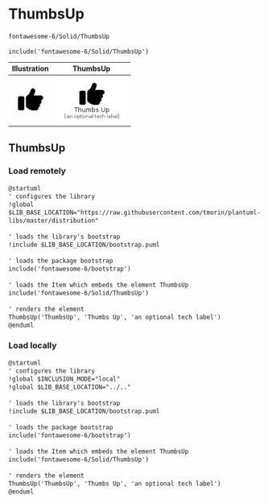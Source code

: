 # ThumbsUp


```text
fontawesome-6/Solid/ThumbsUp
```

```text
include('fontawesome-6/Solid/ThumbsUp')
```



| Illustration | ThumbsUp |
| :---: | :---: |
| ![illustration for Illustration](../../fontawesome-6/Solid/ThumbsUp.png) | ![illustration for ThumbsUp](../../fontawesome-6/Solid/ThumbsUp.Local.png) |




## ThumbsUp

### Load remotely
```plantuml
@startuml
' configures the library
!global $LIB_BASE_LOCATION="https://raw.githubusercontent.com/tmorin/plantuml-libs/master/distribution"

' loads the library's bootstrap
!include $LIB_BASE_LOCATION/bootstrap.puml

' loads the package bootstrap
include('fontawesome-6/bootstrap')

' loads the Item which embeds the element ThumbsUp
include('fontawesome-6/Solid/ThumbsUp')

' renders the element
ThumbsUp('ThumbsUp', 'Thumbs Up', 'an optional tech label')
@enduml
```

### Load locally
```plantuml
@startuml
' configures the library
!global $INCLUSION_MODE="local"
!global $LIB_BASE_LOCATION="../.."

' loads the library's bootstrap
!include $LIB_BASE_LOCATION/bootstrap.puml

' loads the package bootstrap
include('fontawesome-6/bootstrap')

' loads the Item which embeds the element ThumbsUp
include('fontawesome-6/Solid/ThumbsUp')

' renders the element
ThumbsUp('ThumbsUp', 'Thumbs Up', 'an optional tech label')
@enduml
```


